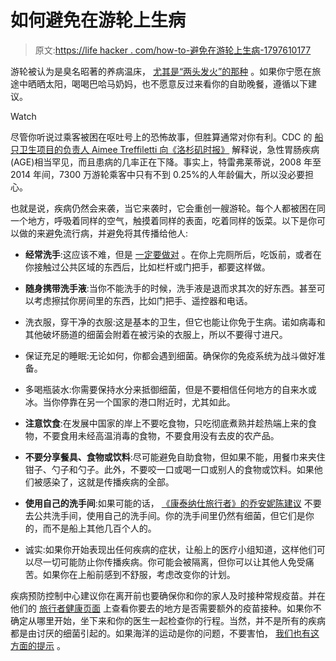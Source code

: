 # 如何避免在游轮上生病

> 原文:[https://life hacker . com/how-to-避免在游轮上生病-1797610177](https://lifehacker.com/how-to-avoid-getting-sick-on-a-cruise-ship-1797610177)

游轮被认为是臭名昭著的养病温床， [尤其是“两头发火”的那种](https://lifehacker.com/stop-blaming-food-poisoning-on-the-last-thing-you-ate-1796688099) 。如果你宁愿在旅途中晒晒太阳，喝喝巴哈马奶妈，也不愿意反过来看你的自助晚餐，遵循以下建议。

Watch

尽管你听说过乘客被困在呕吐号上的恐怖故事，但胜算通常对你有利。CDC 的 [船只卫生项目](https://www.cdc.gov/nceh/vsp/)[的负责人 Aimee Treffiletti 向《洛杉矶时报》](http://www.latimes.com/travel/la-tr-cruise-news-norovirus-20170709-story.html) 解释说，急性胃肠疾病(AGE)相当罕见，而且患病的几率正在下降。事实上，特雷弗莱蒂说，2008 年至 2014 年间，7300 万游轮乘客中只有不到 0.25%的人年龄偏大，所以没必要担心。

也就是说，疾病仍然会来袭，当它来袭时，它会重创一艘游轮。每个人都被困在同一个地方，呼吸着同样的空气，触摸着同样的表面，吃着同样的饭菜。以下是你可以做的来避免流行病，并避免将其传播给他人:

*   **经常洗手**:这应该不难，但是 [一定要做对](https://lifehacker.com/am-i-washing-my-hands-correctly-5810761) 。在你上完厕所后，吃饭前，或者在你接触过公共区域的东西后，比如栏杆或门把手，都要这样做。

*   **随身携带洗手液**:当你不能洗手的时候，洗手液是退而求其次的好东西。甚至可以考虑擦拭你房间里的东西，比如门把手、遥控器和电话。

*   洗衣服，穿干净的衣服:这是基本的卫生，但它也能让你免于生病。诺如病毒和其他破坏肠道的细菌会附着在被污染的衣服上，所以不要得寸进尺。

*   保证充足的睡眠:无论如何，你都会遇到细菌。确保你的免疫系统为战斗做好准备。

*   多喝瓶装水:你需要保持水分来抵御细菌，但是不要相信任何地方的自来水或冰。当你停靠在另一个国家的港口附近时，尤其如此。

*   **注意饮食**:在发展中国家的岸上不要吃食物，只吃彻底煮熟并趁热端上来的食物，不要食用未经高温消毒的食物，不要食用没有去皮的农产品。

*   **不要分享餐具、食物或饮料**:尽可能避免自助食物，但如果不能，用餐巾来夹住钳子、勺子和勺子。此外，不要咬一口或喝一口或别人的食物或饮料。如果他们被感染了，这就是传播疾病的全部。

*   **使用自己的洗手间**:如果可能的话， [《康泰纳仕旅行者》的乔安妮陈建议](http://www.cntraveler.com/stories/2015-01-19/how-not-to-get-sick-on-a-cruise) 不要去公共洗手间，使用自己的洗手间。你的洗手间里仍然有细菌，但它们是你的，而不是船上其他几百个人的。

*   诚实:如果你开始表现出任何疾病的症状，让船上的医疗小组知道，这样他们可以尽一切可能防止你传播疾病。你可能会被隔离，但你可以让其他人免受痛苦。如果你在上船前感到不舒服，考虑改变你的计划。

疾病预防控制中心建议你在离开前也要确保你和你的家人及时接种常规疫苗。并在他们的 [旅行者健康页面](https://wwwnc.cdc.gov/travel/destinations/list) 上查看你要去的地方是否需要额外的疫苗接种。如果你不确定从哪里开始，坐下来和你的医生一起检查你的行程。当然，并不是所有的疾病都是由讨厌的细菌引起的。如果海洋的运动是你的问题，不要害怕， [我们也有这方面的提示](https://lifehacker.com/how-to-end-motion-sickness-before-it-starts-1716496751) 。